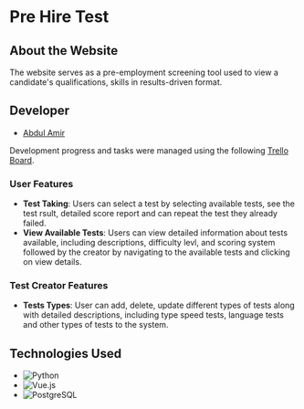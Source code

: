 # Pre Hire Test

## About the Website

The website serves as a pre-employment screening tool used to view a candidate's qualifications, skills in results-driven format.

## Developer
- [Abdul Amir](https://github.com/AbdulAmir1)

Development progress and tasks were managed using the following [Trello Board](https://trello.com/b/GkyG3AF6/booking).

### User Features

- **Test Taking**: Users can select a test  by selecting available tests, see the test rsult, detailed score report and can repeat the test they already failed.
- **View Available Tests**: Users can view detailed information about tests available, including descriptions, difficulty levl, and scoring system followed by the creator by navigating to the available tests and clicking on view details.


### Test Creator Features

- **Tests Types**: User can add, delete, update different types of tests along with detailed descriptions, including type speed tests, language tests and other types of tests  to the system.


## Technologies Used

- ![Python](https://www.python.org/)
- ![Vue.js](https://vuejs.org/)
- ![PostgreSQL](https://www.postgresql.org/)
